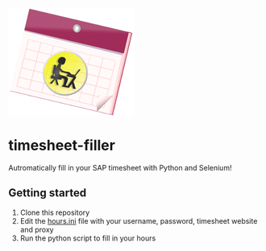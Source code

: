 ![Timesheet Filler](logo.png "Timesheet Filler")
# timesheet-filler
Autromatically fill in your SAP timesheet with Python and Selenium!

## Getting started
1. Clone this repository
2. Edit the [hours.ini](hours.ini) file with your username, password, timesheet website and proxy
3. Run the python script to fill in your hours
